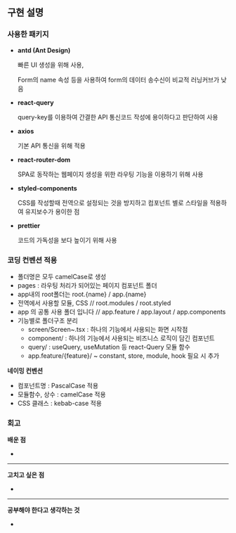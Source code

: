 ## 구현 설명

### 사용한 패키지

- **antd (Ant Design)**
    
    빠른 UI 생성을 위해 사용,
    
    Form의 name 속성 등을 사용하여 form의 데이터 송수신이 비교적 러닝커브가 낮음
    
- **react-query**
    
    query-key를 이용하여 간결한 API 통신코드 작성에 용이하다고 판단하여 사용
    
- **axios**
    
    기본 API 통신을 위해 적용
    
- **react-router-dom**
    
    SPA로 동작하는 웹페이지 생성을 위한 라우팅 기능을 이용하기 위해 사용
    
- **styled-components**
    
    CSS를 작성할때 전역으로 설정되는 것을 방지하고
    컴포넌트 별로 스타일을 적용하여 유지보수가 용이한 점
    
- **prettier**
    
    코드의 가독성을 보다 높이기 위해 사용

### 코딩 컨벤션 적용

- 폴더명은 모두 camelCase로 생성
- pages : 라우팅 처리가 되어있는 페이지 컴포넌트 폴더
- app내의 root폴더는 root.{name} / app.{name}
- 전역에서 사용할 모듈, CSS
// root.modules / root.styled
- app 의 공통 사용 폴더 입니다
// app.feature / app.layout / app.components
- 기능별로 폴더구조 분리
    - screen/Screen~.tsx : 하나의 기능에서 사용되는 화면 시작점
    - component/ : 하나의 기능에서 사용되는 비즈니스 로직이 담긴 컴포넌트
    - query/ : useQuery, useMutation 등 react-Query 모듈 함수
    - app.feature/{feature}/ ~ constant, store, module, hook 필요 시 추가

**네이밍 컨벤션**

- 컴포넌트명 : PascalCase 적용
- 모듈함수, 상수 : camelCase 적용
- CSS 클래스 : kebab-case 적용

### 회고

**배운 점**

- 

---

**고치고 싶은 점**

- 

---

**공부해야 한다고 생각하는 것**

- 